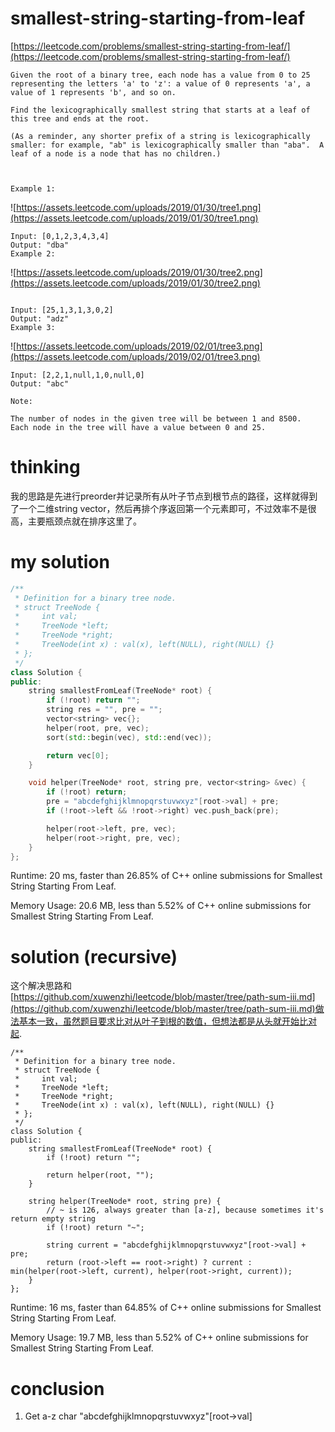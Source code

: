 # smallest-string-starting-from-leaf

[https://leetcode.com/problems/smallest-string-starting-from-leaf/](https://leetcode.com/problems/smallest-string-starting-from-leaf/)

```
Given the root of a binary tree, each node has a value from 0 to 25 representing the letters 'a' to 'z': a value of 0 represents 'a', a value of 1 represents 'b', and so on.

Find the lexicographically smallest string that starts at a leaf of this tree and ends at the root.

(As a reminder, any shorter prefix of a string is lexicographically smaller: for example, "ab" is lexicographically smaller than "aba".  A leaf of a node is a node that has no children.)



Example 1:
```
![https://assets.leetcode.com/uploads/2019/01/30/tree1.png](https://assets.leetcode.com/uploads/2019/01/30/tree1.png)
```
Input: [0,1,2,3,4,3,4]
Output: "dba"
Example 2:
```
![https://assets.leetcode.com/uploads/2019/01/30/tree2.png](https://assets.leetcode.com/uploads/2019/01/30/tree2.png)
```

Input: [25,1,3,1,3,0,2]
Output: "adz"
Example 3:

```
![https://assets.leetcode.com/uploads/2019/02/01/tree3.png](https://assets.leetcode.com/uploads/2019/02/01/tree3.png)
```
Input: [2,2,1,null,1,0,null,0]
Output: "abc"

Note:

The number of nodes in the given tree will be between 1 and 8500.
Each node in the tree will have a value between 0 and 25.
```

# thinking

我的思路是先进行preorder并记录所有从叶子节点到根节点的路径，这样就得到了一个二维string vector，然后再排个序返回第一个元素即可，不过效率不是很高，主要瓶颈点就在排序这里了。

# my solution

```c++
/**
 * Definition for a binary tree node.
 * struct TreeNode {
 *     int val;
 *     TreeNode *left;
 *     TreeNode *right;
 *     TreeNode(int x) : val(x), left(NULL), right(NULL) {}
 * };
 */
class Solution {
public:
    string smallestFromLeaf(TreeNode* root) {
        if (!root) return "";
        string res = "", pre = "";
        vector<string> vec{};
        helper(root, pre, vec);
        sort(std::begin(vec), std::end(vec));

        return vec[0];
    }

    void helper(TreeNode* root, string pre, vector<string> &vec) {
        if (!root) return;
        pre = "abcdefghijklmnopqrstuvwxyz"[root->val] + pre;
        if (!root->left && !root->right) vec.push_back(pre);

        helper(root->left, pre, vec);
        helper(root->right, pre, vec);
    }
};
```
Runtime: 20 ms, faster than 26.85% of C++ online submissions for Smallest String Starting From Leaf.

Memory Usage: 20.6 MB, less than 5.52% of C++ online submissions for Smallest String Starting From Leaf.

# solution (recursive)

这个解决思路和[https://github.com/xuwenzhi/leetcode/blob/master/tree/path-sum-iii.md](https://github.com/xuwenzhi/leetcode/blob/master/tree/path-sum-iii.md)做法基本一致，虽然题目要求比对从叶子到根的数值，但想法都是从头就开始比对起.

```
/**
 * Definition for a binary tree node.
 * struct TreeNode {
 *     int val;
 *     TreeNode *left;
 *     TreeNode *right;
 *     TreeNode(int x) : val(x), left(NULL), right(NULL) {}
 * };
 */
class Solution {
public:
    string smallestFromLeaf(TreeNode* root) {
        if (!root) return "";

        return helper(root, "");
    }

    string helper(TreeNode* root, string pre) {
        // ~ is 126, always greater than [a-z], because sometimes it's return empty string
        if (!root) return "~";

        string current = "abcdefghijklmnopqrstuvwxyz"[root->val] + pre;
        return (root->left == root->right) ? current : min(helper(root->left, current), helper(root->right, current));
    }
};
```

Runtime: 16 ms, faster than 64.85% of C++ online submissions for Smallest String Starting From Leaf.

Memory Usage: 19.7 MB, less than 5.52% of C++ online submissions for Smallest String Starting From Leaf.


# conclusion

1. Get a-z char "abcdefghijklmnopqrstuvwxyz"[root->val]
